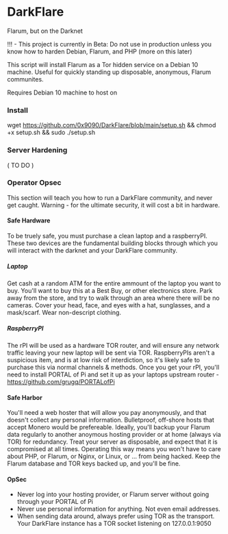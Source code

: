 # DarkFlare
Flarum, but on the Darknet

!!! - This project is currently in Beta: Do not use in production unless you know how to harden Debian, Flarum, and PHP (more on this later)

This script will install Flarum as a Tor hidden service on a Debian 10 machine. Useful for quickly standing up disposable, anonymous, Flarum communites.

Requires Debian 10 machine to host on

### Install
wget https://github.com/0x9090/DarkFlare/blob/main/setup.sh && chmod +x setup.sh && sudo ./setup.sh

### Server Hardening
( TO DO )

### Operator Opsec
This section will teach you how to run a DarkFlare community, and never get caught. Warning - for the ultimate security, it will cost a bit in hardware.
#### Safe Hardware
To be truely safe, you must purchase a clean laptop and a raspberryPI. These two devices are the fundamental building blocks through which you will interact with the darknet and your DarkFlare community.
##### Laptop
Get cash at a random ATM for the entire ammount of the laptop you want to buy. You'll want to buy this at a Best Buy, or other electronics store.
Park away from the store, and try to walk through an area where there will be no cameras. Cover your head, face, and eyes with a hat, sunglasses, and a mask/scarf. Wear non-descript clothing.
##### RaspberryPI
The rPI will be used as a hardware TOR router, and will ensure any network traffic leaving your new laptop will be sent via TOR. RaspberryPIs aren't
a suspicious item, and is at low risk of interdiction, so it's likely safe to purchase this via normal channels & methods.
Once you get your rPI, you'll need to install PORTAL of Pi and set it up as your laptops upstream router - https://github.com/grugq/PORTALofPi
#### Safe Harbor
You'll need a web hoster that will allow you pay anonymously, and that doesn't collect any personal information. Bulletproof, off-shore hosts that accept
Monero would be prefereable. Ideally, you'll backup your Flarum data regularly to another anoymous hosting provider or at home (always via TOR) for redundancy. Treat your server as disposable, and expect that it is compromised at all times. Operating this way means you won't have to care about PHP, or Flarum, or Nginx, or Linux, or ... from being hacked. Keep the Flarum database and TOR keys backed up, and you'll be fine.
#### OpSec
* Never log into your hosting provider, or Flarum server without going through your PORTAL of Pi
* Never use personal information for anything. Not even email addresses.
* When sending data around, always prefer using TOR as the transport. Your DarkFlare instance has a TOR socket listening on 127.0.0.1:9050
